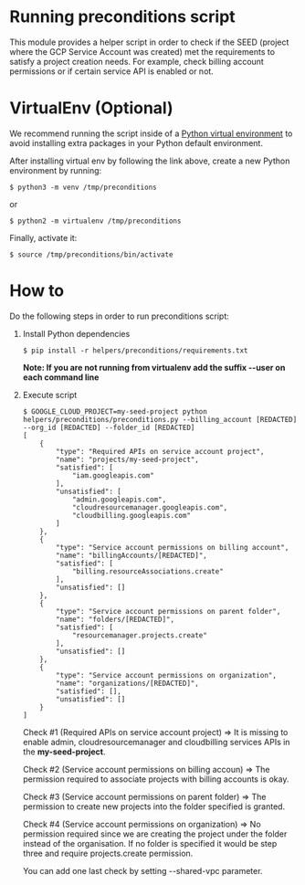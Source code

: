 # Running preconditions script
This module provides a helper script in order to check if the SEED (project where the GCP Service Account was created) met the requirements to satisfy a project creation needs. For example, check billing account permissions or if certain service API is enabled or not.


# VirtualEnv (Optional)
We recommend running the script inside of a [Python virtual environment](https://packaging.python.org/guides/installing-using-pip-and-virtual-environments/) to avoid installing extra packages in your Python default environment.

After installing virtual env by following the link above, create a new Python environment by running:
```
$ python3 -m venv /tmp/preconditions
```
or
```
$ python2 -m virtualenv /tmp/preconditions
```

Finally, activate it:
```
$ source /tmp/preconditions/bin/activate
```

# How to
Do the following steps in order to run preconditions script:

1) Install Python dependencies
    ```
    $ pip install -r helpers/preconditions/requirements.txt
    ```
    <p><b>Note: If you are not running from virtualenv add the suffix --user on each command line</b></p>
1) Execute script
    ```
    $ GOOGLE_CLOUD_PROJECT=my-seed-project python helpers/preconditions/preconditions.py --billing_account [REDACTED] --org_id [REDACTED] --folder_id [REDACTED]
    [
        {
            "type": "Required APIs on service account project",
            "name": "projects/my-seed-project",
            "satisfied": [
                "iam.googleapis.com"
            ],
            "unsatisfied": [
                "admin.googleapis.com",
                "cloudresourcemanager.googleapis.com",
                "cloudbilling.googleapis.com"
            ]
        },
        {
            "type": "Service account permissions on billing account",
            "name": "billingAccounts/[REDACTED]",
            "satisfied": [
                "billing.resourceAssociations.create"
            ],
            "unsatisfied": []
        },
        {
            "type": "Service account permissions on parent folder",
            "name": "folders/[REDACTED]",
            "satisfied": [
                "resourcemanager.projects.create"
            ],
            "unsatisfied": []
        },
        {
            "type": "Service account permissions on organization",
            "name": "organizations/[REDACTED]",
            "satisfied": [],
            "unsatisfied": []
        }
    ]
    ```
    Check #1 (Required APIs on service account project) => It is missing to enable admin, cloudresourcemanager and cloudbilling services APIs in the <b>my-seed-project</b>.

    Check #2 (Service account permissions on billing accoun) => The permission required to associate projects with billing accounts is okay.

    Check #3 (Service account permissions on parent folder) => The permission to create new projects into the folder specified is granted.

    Check #4 (Service account permissions on organization) => No permission required since we are creating the project under the folder instead of the organisation. If no folder is specified it would be step three and require projects.create permission.

    You can add one last check by setting --shared-vpc parameter.